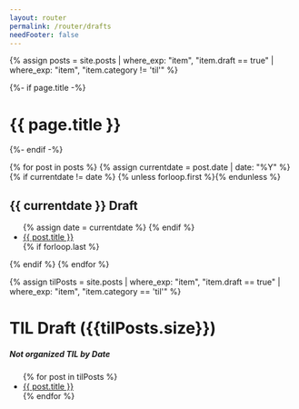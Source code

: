 ```yaml
---
layout: router
permalink: /router/drafts
needFooter: false
---
```


{% assign posts = site.posts | where_exp: "item", "item.draft == true" | where_exp: "item", "item.category != 'til'" %}

{%- if page.title -%}

<h1 class="page-heading">{{ page.title }}</h1>
{%- endif -%}

{% for post in posts %}
{% assign currentdate = post.date | date: "%Y" %}
{% if currentdate != date %}
{% unless forloop.first %}</ul>{% endunless %}

<h2 id="y{{post.date | date: "%Y"}}">{{ currentdate }} Draft</h2>
<ul>
{% assign date = currentdate %}
{% endif %}
<li><a href="{{ post.url }}">{{ post.title }}</a></li>
{% if forloop.last %}</ul>{% endif %}
{% endfor %}

{% assign tilPosts = site.posts | where_exp: "item", "item.draft == true" | where_exp: "item", "item.category == 'til'" %}

<h1>TIL Draft ({{tilPosts.size}})</h1>
<!-- This count should exactly match _drafts/tils files count -->
<h5>Not organized TIL by Date </h5>
<ul>
{% for post in tilPosts %}
  <li><a href="{{ post.url }}">{{ post.title }}</a></li>
{% endfor %}
</ul>

